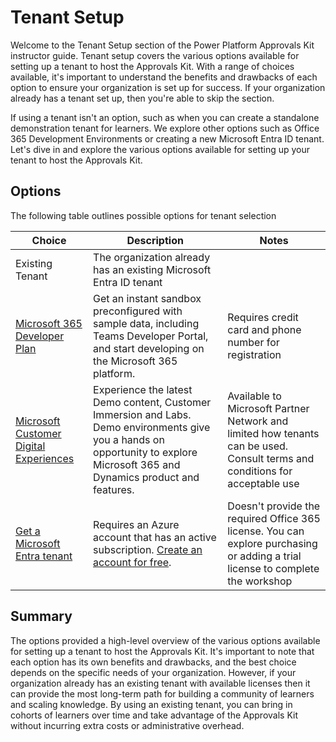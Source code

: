 
# Tenant Setup

Welcome to the Tenant Setup section of the Power Platform Approvals Kit instructor guide. Tenant setup covers the various options available for setting up a tenant to host the Approvals Kit. With a range of choices available, it's important to understand the benefits and drawbacks of each option to ensure your organization is set up for success. If your organization already has a tenant set up, then you're able to skip the section.

If using a tenant isn't an option, such as when you can create a standalone demonstration tenant for learners. We explore other options such as Office 365 Development Environments or creating a new Microsoft Entra ID tenant. Let's dive in and explore the various options available for setting up your tenant to host the Approvals Kit.

## Options

The following table outlines possible options for tenant selection

|Choice         |Description|Notes|
|---------------|-----------|-----|
|Existing Tenant|The organization already has an existing Microsoft Entra ID tenant||
|[Microsoft 365 Developer Plan](https://developer.microsoft.com/microsoft-365/dev-program)|Get an instant sandbox preconfigured with sample data, including Teams Developer Portal, and start developing on the Microsoft 365 platform.|Requires credit card and phone number for registration|
|[Microsoft Customer Digital Experiences](https://cdx.transform.microsoft.com/)|Experience the latest Demo content, Customer Immersion and Labs. Demo environments give you a hands on opportunity to explore Microsoft 365 and Dynamics product and features.|Available to Microsoft Partner Network and limited how tenants can be used. Consult terms and conditions for acceptable use|
|[Get a Microsoft Entra tenant](/entra/identity-platform/quickstart-create-new-tenant)|Requires an Azure account that has an active subscription. [Create an account for free](https://azure.microsoft.com/free/?WT.mc_id=A261C142F).|Doesn't provide the required Office 365 license. You can explore purchasing or adding a trial license to complete the workshop|

## Summary

The options provided a high-level overview of the various options available for setting up a tenant to host the Approvals Kit. It's important to note that each option has its own benefits and drawbacks, and the best choice depends on the specific needs of your organization. However, if your organization already has an existing tenant with available licenses then it can provide the most long-term path for building a community of learners and scaling knowledge. By using an existing tenant, you can bring in cohorts of learners over time and take advantage of the Approvals Kit without incurring extra costs or administrative overhead.
